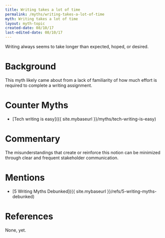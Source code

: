 ```yaml
---
title: Writing takes a lot of time
permalink: /myths/writing-takes-a-lot-of-time
myth: Writing takes a lot of time
layout: myth-topic
created-date: 08/10/17
last-edited-date: 08/10/17
---
```


Writing always seems to take longer than expected, hoped, or desired.

# Background

This myth likely came about from a lack of familiarity of how much effort is required to complete a writing assignment. 

# Counter Myths

* [Tech writing is easy]({{ site.mybaseurl }}/myths/tech-writing-is-easy)

# Commentary

The misunderstandings that create or reinforce this notion can be minimized through clear and frequent stakeholder communication.

# Mentions

* [5 Writing Myths Debunked]({{ site.mybaseurl }}/refs/5-writing-myths-debunked)

# References

None, yet.
